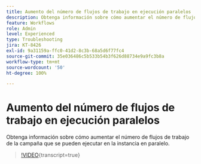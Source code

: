 ```yaml
---
title: Aumento del número de flujos de trabajo en ejecución paralelos
description: Obtenga información sobre cómo aumentar el número de flujos de trabajo de la campaña que se pueden ejecutar en la instancia en paralelo.
feature: Workflows
role: Admin
level: Experienced
type: Troubleshooting
jira: KT-8426
exl-id: 9a31159a-ffc0-41d2-8c3b-68a5d6f77fc4
source-git-commit: 35e036486c5b533b54b3f626d88734e9a9fc3b8a
workflow-type: tm+mt
source-wordcount: '50'
ht-degree: 100%

---
```


# Aumento del número de flujos de trabajo en ejecución paralelos

Obtenga información sobre cómo aumentar el número de flujos de trabajo de la campaña que se pueden ejecutar en la instancia en paralelo.

>[!VIDEO](https://video.tv.adobe.com/v/335982?quality=12&learn=on){transcript=true}
